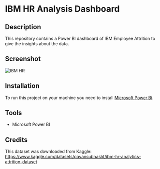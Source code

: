 # IBM HR Analysis Dashboard

## Description
This repository contains a Power BI dashboard of IBM Employee Attrition to give the insights about the data.

## Screenshot

![IBM HR ](https://github.com/DivyaData/IBM-HR-Analysis/assets/69366843/da7ed895-3ede-41af-8720-04b6a4b0ce96)

## Installation

To run this project on your machine you need to install <a href="https://powerbi.microsoft.com/en-us/downloads/">Microsoft Power Bi</a>.

## Tools

* Microsoft Power BI

## Credits

This dataset was downloaded from Kaggle: https://www.kaggle.com/datasets/pavansubhasht/ibm-hr-analytics-attrition-dataset


